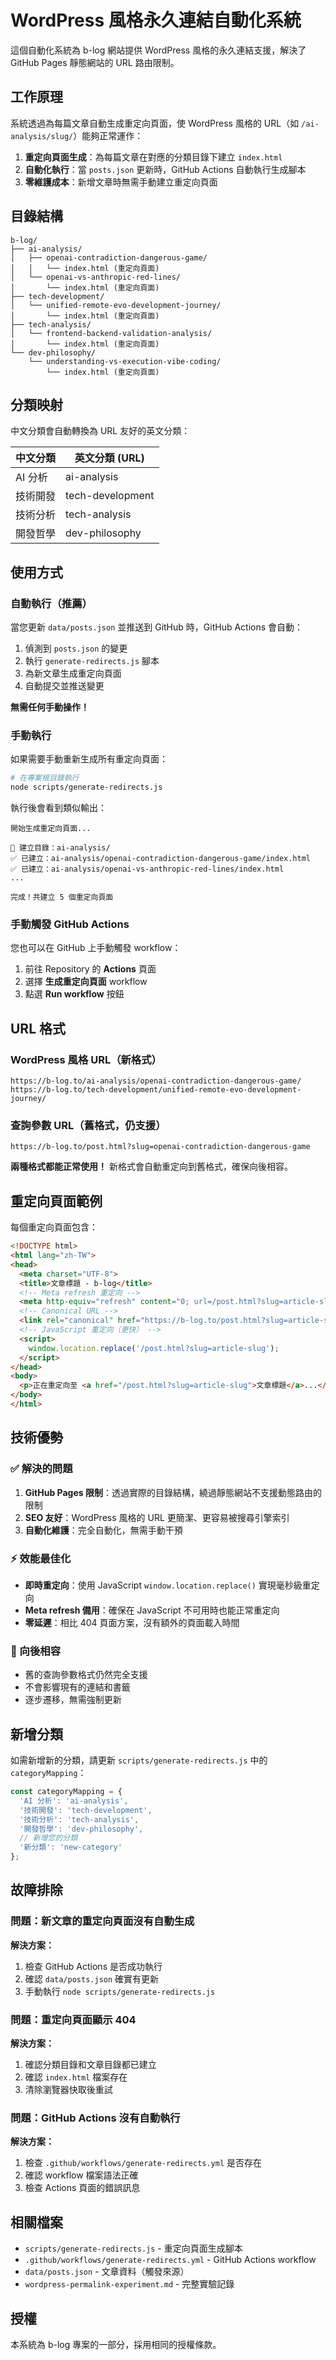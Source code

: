 # WordPress 風格永久連結自動化系統

這個自動化系統為 b-log 網站提供 WordPress 風格的永久連結支援，解決了 GitHub Pages 靜態網站的 URL 路由限制。

## 工作原理

系統透過為每篇文章自動生成重定向頁面，使 WordPress 風格的 URL（如 `/ai-analysis/slug/`）能夠正常運作：

1. **重定向頁面生成**：為每篇文章在對應的分類目錄下建立 `index.html`
2. **自動化執行**：當 `posts.json` 更新時，GitHub Actions 自動執行生成腳本
3. **零維護成本**：新增文章時無需手動建立重定向頁面

## 目錄結構

```
b-log/
├── ai-analysis/
│   ├── openai-contradiction-dangerous-game/
│   │   └── index.html (重定向頁面)
│   └── openai-vs-anthropic-red-lines/
│       └── index.html (重定向頁面)
├── tech-development/
│   └── unified-remote-evo-development-journey/
│       └── index.html (重定向頁面)
├── tech-analysis/
│   └── frontend-backend-validation-analysis/
│       └── index.html (重定向頁面)
└── dev-philosophy/
    └── understanding-vs-execution-vibe-coding/
        └── index.html (重定向頁面)
```

## 分類映射

中文分類會自動轉換為 URL 友好的英文分類：

| 中文分類 | 英文分類 (URL) |
|---------|---------------|
| AI 分析 | ai-analysis |
| 技術開發 | tech-development |
| 技術分析 | tech-analysis |
| 開發哲學 | dev-philosophy |

## 使用方式

### 自動執行（推薦）

當您更新 `data/posts.json` 並推送到 GitHub 時，GitHub Actions 會自動：

1. 偵測到 `posts.json` 的變更
2. 執行 `generate-redirects.js` 腳本
3. 為新文章生成重定向頁面
4. 自動提交並推送變更

**無需任何手動操作！**

### 手動執行

如果需要手動重新生成所有重定向頁面：

```bash
# 在專案根目錄執行
node scripts/generate-redirects.js
```

執行後會看到類似輸出：

```
開始生成重定向頁面...

📁 建立目錄：ai-analysis/
✅ 已建立：ai-analysis/openai-contradiction-dangerous-game/index.html
✅ 已建立：ai-analysis/openai-vs-anthropic-red-lines/index.html
...

完成！共建立 5 個重定向頁面
```

### 手動觸發 GitHub Actions

您也可以在 GitHub 上手動觸發 workflow：

1. 前往 Repository 的 **Actions** 頁面
2. 選擇 **生成重定向頁面** workflow
3. 點選 **Run workflow** 按鈕

## URL 格式

### WordPress 風格 URL（新格式）

```
https://b-log.to/ai-analysis/openai-contradiction-dangerous-game/
https://b-log.to/tech-development/unified-remote-evo-development-journey/
```

### 查詢參數 URL（舊格式，仍支援）

```
https://b-log.to/post.html?slug=openai-contradiction-dangerous-game
```

**兩種格式都能正常使用！** 新格式會自動重定向到舊格式，確保向後相容。

## 重定向頁面範例

每個重定向頁面包含：

```html
<!DOCTYPE html>
<html lang="zh-TW">
<head>
  <meta charset="UTF-8">
  <title>文章標題 - b-log</title>
  <!-- Meta refresh 重定向 -->
  <meta http-equiv="refresh" content="0; url=/post.html?slug=article-slug">
  <!-- Canonical URL -->
  <link rel="canonical" href="https://b-log.to/post.html?slug=article-slug">
  <!-- JavaScript 重定向（更快） -->
  <script>
    window.location.replace('/post.html?slug=article-slug');
  </script>
</head>
<body>
  <p>正在重定向至 <a href="/post.html?slug=article-slug">文章標題</a>...</p>
</body>
</html>
```

## 技術優勢

### ✅ 解決的問題

1. **GitHub Pages 限制**：透過實際的目錄結構，繞過靜態網站不支援動態路由的限制
2. **SEO 友好**：WordPress 風格的 URL 更簡潔、更容易被搜尋引擎索引
3. **自動化維護**：完全自動化，無需手動干預

### ⚡ 效能最佳化

- **即時重定向**：使用 JavaScript `window.location.replace()` 實現毫秒級重定向
- **Meta refresh 備用**：確保在 JavaScript 不可用時也能正常重定向
- **零延遲**：相比 404 頁面方案，沒有額外的頁面載入時間

### 🔄 向後相容

- 舊的查詢參數格式仍然完全支援
- 不會影響現有的連結和書籤
- 逐步遷移，無需強制更新

## 新增分類

如需新增新的分類，請更新 `scripts/generate-redirects.js` 中的 `categoryMapping`：

```javascript
const categoryMapping = {
  'AI 分析': 'ai-analysis',
  '技術開發': 'tech-development',
  '技術分析': 'tech-analysis',
  '開發哲學': 'dev-philosophy',
  // 新增您的分類
  '新分類': 'new-category'
};
```

## 故障排除

### 問題：新文章的重定向頁面沒有自動生成

**解決方案：**
1. 檢查 GitHub Actions 是否成功執行
2. 確認 `data/posts.json` 確實有更新
3. 手動執行 `node scripts/generate-redirects.js`

### 問題：重定向頁面顯示 404

**解決方案：**
1. 確認分類目錄和文章目錄都已建立
2. 確認 `index.html` 檔案存在
3. 清除瀏覽器快取後重試

### 問題：GitHub Actions 沒有自動執行

**解決方案：**
1. 檢查 `.github/workflows/generate-redirects.yml` 是否存在
2. 確認 workflow 檔案語法正確
3. 檢查 Actions 頁面的錯誤訊息

## 相關檔案

- `scripts/generate-redirects.js` - 重定向頁面生成腳本
- `.github/workflows/generate-redirects.yml` - GitHub Actions workflow
- `data/posts.json` - 文章資料（觸發來源）
- `wordpress-permalink-experiment.md` - 完整實驗記錄

## 授權

本系統為 b-log 專案的一部分，採用相同的授權條款。
